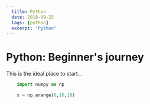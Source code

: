 ```yaml
---
  title: Python
  date: 2018-09-25
  tags: [python]
  excerpt: "Python"
---
```


# Python: Beginner's journey

This is the ideal place to start...

```python
    import numpy as np

    x = np.arange(0,10,10)
```

